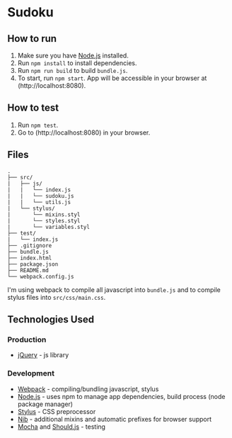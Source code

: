 # Sudoku

## How to run

1. Make sure you have [Node.js](https://nodejs.org/) installed.
2. Run `npm install` to install dependencies.
3. Run `npm run build` to build `bundle.js`.
4. To start, run `npm start`. App will be accessible in your browser at (http://localhost:8080).

## How to test

1. Run `npm test`.
2. Go to (http://localhost:8080) in your browser.

## Files

```
.
├── src/
|   ├── js/
|   |   └── index.js
|   |   └── sudoku.js
|   |   └── utils.js
|   └── stylus/
|       └── mixins.styl
|       └── styles.styl
|       └── variables.styl
├── test/
|   └── index.js
├── .gitignore
├── bundle.js
├── index.html
├── package.json
├── README.md
└── webpack.config.js
```

I'm using webpack to compile all javascript into `bundle.js` and to compile stylus files into `src/css/main.css`.

## Technologies Used

### Production
* [jQuery](https://jquery.com/) - js library

### Development
* [Webpack](http://webpack.github.io/) - compiling/bundling javascript, stylus
* [Node.js](https://nodejs.org/) - uses npm to manage app dependencies, build process (node package manager)
* [Stylus](https://learnboost.github.io/stylus/) - CSS preprocessor
* [Nib](http://tj.github.io/nib/) - additional mixins and automatic prefixes for browser support
* [Mocha](http://mochajs.org/) and [Should.js](https://shouldjs.github.io/) - testing
